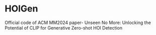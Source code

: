 # HOIGen
Official code of ACM MM2024 paper- Unseen No More: Unlocking the Potential of CLIP for Generative Zero-shot HOI Detection
